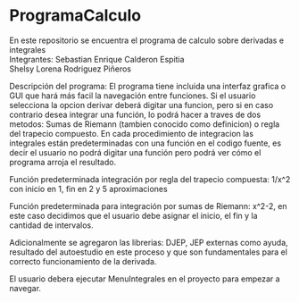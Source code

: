 # ProgramaCalculo
En este repositorio se encuentra el programa de calculo sobre derivadas e integrales<br>
Integrantes: Sebastian Enrique Calderon Espitia<br>
             Shelsy Lorena Rodriguez Piñeros<br>
             
Descripción del programa: El programa tiene incluida una interfaz grafica o GUI que hará 
más facil la navegación entre funciones. Si el usuario selecciona la opcion derivar 
deberá digitar una funcion, pero si en caso contrario desea integrar una función, lo podrá
hacer a traves de dos metodos: Sumas de Riemann (tambien conocido como definicion) o regla
del trapecio compuesto. En cada procedimiento de integracion las integrales están predeterminadas
con una función en el codigo fuente, es decir el usuario no podrá digitar una función pero podrá
ver cómo el programa arroja el resultado.

Función predeterminada integración por regla del trapecio compuesta: 1/x^2 con inicio en 1, fin en 2
y 5 aproximaciones

Función predeterminada para integración por sumas de Riemann: x^2-2, en este caso decidimos que el
usuario debe asignar el inicio, el fin y la cantidad de intervalos.

Adicionalmente se agregaron las librerias: DJEP, JEP externas como ayuda, resultado del autoestudio 
en este proceso y que son fundamentales para el correcto funcionamiento de la derivada.

El usuario debera ejecutar MenuIntegrales en el proyecto para empezar a navegar.

